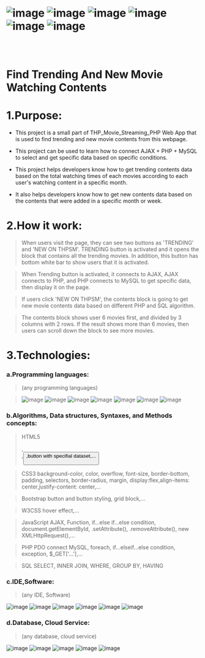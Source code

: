 # ![image](https://img.shields.io/badge/PHP-white?style=for-the-badge&logo=php) ![image](https://img.shields.io/badge/MYSQL-white?style=for-the-badge&logo=mysql) ![image](https://img.shields.io/badge/HTML5-black?style=for-the-badge&logo=html5) ![image](https://img.shields.io/badge/CSS3-black?style=for-the-badge&logo=css3) ![image](https://img.shields.io/badge/Bootstrap-white?style=for-the-badge&logo=bootstrap) ![image](https://img.shields.io/badge/JavaScript-black?style=for-the-badge&logo=javascript)


<br>
<br>

# Find Trending And New Movie Watching Contents


# 1.Purpose:

- This project is a small part of THP_Movie_Streaming_PHP Web App that is used to find trending and new movie contents from this webpage.

- This project can be used to learn how to connect AJAX + PHP + MySQL to select and get specific data based on specific conditions.

- This project helps developers know how to get trending contents data based on the total watching times of each movies according to each user's watching content in a specific month.

- It also helps developers know how to get new contents data based on the contents that were added in a specific month or week.

# 2.How it work:

> When users visit the page, they can see two buttons as 'TRENDING' and 'NEW ON THPSM'. TRENDING button is activated and it opens the block that contains all the trending movies. In addition, this button has bottom white bar to show users that it is activated.

> When Trending button is activated, it connects to AJAX, AJAX connects to PHP, and PHP connects to MySQL to get specific data, then display it on the page.

> If users click 'NEW ON THPSM', the contents block is going to get new movie contents data based on different PHP and SQL algorithm. 

> The contents block shows user 6 movies first, and divided by 3 columns with 2 rows. If the result shows more than 6 movies, then users can scroll down the block to see more movies.

# 3.Technologies:

### a.Programming languages:

> (any programming languages)

> ![image](https://img.shields.io/badge/PHP-PHP-blueviolet) ![image](https://img.shields.io/badge/HTML-HTML5-orange) ![image](https://img.shields.io/badge/CSS-CSS3-blue)  ![image](https://img.shields.io/badge/B-Bootstrap-blueviolet) ![image](https://img.shields.io/badge/W3CSS-W3CSS-green) ![image](https://img.shields.io/badge/JS-JavaScript-yellow) ![image](https://img.shields.io/badge/SQL-SQL-blue)  

### b.Algorithms, Data structures, Syntaxes, and Methods concepts:

> HTML5 <div>,<nav>,<button>,button with specifial dataset,...

> CSS3 background-color, color, overflow, font-size, border-bottom, padding, selectors, border-radius, margin,  display:flex,align-items: center,justify-content: center,...

> Bootstrap button and button styling, grid block,...

> W3CSS hover effect,...

> JavaScript  AJAX, Function, if...else if...else condition, document.getElementById, .setAttribute(), .removeAttribute(), new XMLHttpRequest(),...

> PHP PDO connect MySQL, foreach, if...elseif...else condition, exception, $_GET['...'],...

> SQL SELECT, INNER JOIN, WHERE, GROUP BY, HAVING

### c.IDE,Software:

> (any IDE, Software)

![image](https://user-images.githubusercontent.com/82598726/181828247-0a180433-7628-45d0-91fc-c653225c57aa.png) ![image](https://user-images.githubusercontent.com/82598726/181828341-f2d35c6d-863e-4f1c-af84-a9ebc1e33d58.png) ![image](https://user-images.githubusercontent.com/82598726/181830045-2769b49a-2b5a-43ad-b519-5ae02d5b736a.png) ![image](https://user-images.githubusercontent.com/82598726/181828759-13c51469-e35d-44d6-af61-dfff064b7536.png)
 ![image](https://user-images.githubusercontent.com/82598726/181828437-03bf1b40-f35c-4e48-8ebd-127ef3a6f49d.png) ![image](https://user-images.githubusercontent.com/82598726/181835143-0f7aa21a-1081-4df5-954e-6e89259d21e7.png)

### d.Database, Cloud Service:

> (any database, cloud service)

![image](https://user-images.githubusercontent.com/82598726/181828437-03bf1b40-f35c-4e48-8ebd-127ef3a6f49d.png) ![image](https://user-images.githubusercontent.com/82598726/181828759-13c51469-e35d-44d6-af61-dfff064b7536.png) ![image](https://user-images.githubusercontent.com/82598726/181830075-a40dcdfe-519c-4a5d-90cd-c3eb308f8cce.png)
 ![image](https://user-images.githubusercontent.com/82598726/181828843-3ba0f2e8-a5dc-4268-b646-5b21898e1139.png) ![image](https://user-images.githubusercontent.com/82598726/181828934-4524165b-801b-44a8-97b4-3966d2eb3c93.png)

